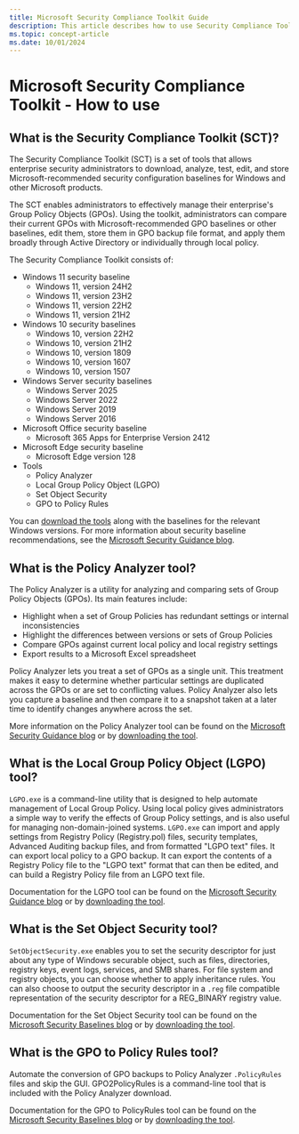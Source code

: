 ```yaml
---
title: Microsoft Security Compliance Toolkit Guide
description: This article describes how to use Security Compliance Toolkit in your organization.
ms.topic: concept-article
ms.date: 10/01/2024
---
```


# Microsoft Security Compliance Toolkit - How to use

## What is the Security Compliance Toolkit (SCT)?

The Security Compliance Toolkit (SCT) is a set of tools that allows enterprise security administrators to download, analyze, test, edit, and store Microsoft-recommended security configuration baselines for Windows and other Microsoft products.

The SCT enables administrators to effectively manage their enterprise's Group Policy Objects (GPOs). Using the toolkit, administrators can compare their current GPOs with Microsoft-recommended GPO baselines or other baselines, edit them, store them in GPO backup file format, and apply them broadly through Active Directory or individually through local policy.

The Security Compliance Toolkit consists of:

- Windows 11 security baseline
  - Windows 11, version 24H2
  - Windows 11, version 23H2
  - Windows 11, version 22H2
  - Windows 11, version 21H2
- Windows 10 security baselines
  - Windows 10, version 22H2
  - Windows 10, version 21H2
  - Windows 10, version 1809
  - Windows 10, version 1607
  - Windows 10, version 1507
- Windows Server security baselines
  - Windows Server 2025
  - Windows Server 2022
  - Windows Server 2019
  - Windows Server 2016
- Microsoft Office security baseline
  - Microsoft 365 Apps for Enterprise Version 2412
- Microsoft Edge security baseline
  - Microsoft Edge version 128
- Tools
  - Policy Analyzer
  - Local Group Policy Object (LGPO)
  - Set Object Security
  - GPO to Policy Rules

You can [download the tools](https://www.microsoft.com/download/details.aspx?id=55319) along with the baselines for the relevant Windows versions. For more information about security baseline recommendations, see the [Microsoft Security Guidance blog](https://techcommunity.microsoft.com/t5/microsoft-security-baselines/bg-p/Microsoft-Security-Baselines).

## What is the Policy Analyzer tool?

The Policy Analyzer is a utility for analyzing and comparing sets of Group Policy Objects (GPOs). Its main features include:

- Highlight when a set of Group Policies has redundant settings or internal inconsistencies
- Highlight the differences between versions or sets of Group Policies
- Compare GPOs against current local policy and local registry settings
- Export results to a Microsoft Excel spreadsheet

Policy Analyzer lets you treat a set of GPOs as a single unit. This treatment makes it easy to determine whether particular settings are duplicated across the GPOs or are set to conflicting values. Policy Analyzer also lets you capture a baseline and then compare it to a snapshot taken at a later time to identify changes anywhere across the set.

More information on the Policy Analyzer tool can be found on the [Microsoft Security Guidance blog](https://techcommunity.microsoft.com/t5/microsoft-security-baselines/new-amp-updated-security-tools/ba-p/1631613) or by [downloading the tool](https://www.microsoft.com/download/details.aspx?id=55319).

## What is the Local Group Policy Object (LGPO) tool?

`LGPO.exe` is a command-line utility that is designed to help automate management of Local Group Policy. Using local policy gives administrators a simple way to verify the effects of Group Policy settings, and is also useful for managing non-domain-joined systems. `LGPO.exe` can import and apply settings from Registry Policy (Registry.pol) files, security templates, Advanced Auditing backup files, and from formatted "LGPO text" files. It can export local policy to a GPO backup. It can export the contents of a Registry Policy file to the "LGPO text" format that can then be edited, and can build a Registry Policy file from an LGPO text file.

Documentation for the LGPO tool can be found on the [Microsoft Security Guidance blog](https://techcommunity.microsoft.com/t5/microsoft-security-baselines/new-amp-updated-security-tools/ba-p/1631613) or by [downloading the tool](https://www.microsoft.com/download/details.aspx?id=55319).

## What is the Set Object Security tool?

`SetObjectSecurity.exe` enables you to set the security descriptor for just about any type of Windows securable object, such as files, directories, registry keys, event logs, services, and SMB shares. For file system and registry objects, you can choose whether to apply inheritance rules. You can also choose to output the security descriptor in a `.reg` file compatible representation of the security descriptor for a REG_BINARY registry value.

Documentation for the Set Object Security tool can be found on the [Microsoft Security Baselines blog](https://techcommunity.microsoft.com/t5/microsoft-security-baselines/new-amp-updated-security-tools/ba-p/1631613) or by [downloading the tool](https://www.microsoft.com/download/details.aspx?id=55319).

## What is the GPO to Policy Rules tool?

Automate the conversion of GPO backups to Policy Analyzer `.PolicyRules` files and skip the GUI. GPO2PolicyRules is a command-line tool that is included with the Policy Analyzer download.

Documentation for the GPO to PolicyRules tool can be found on the [Microsoft Security Baselines blog](https://techcommunity.microsoft.com/t5/microsoft-security-baselines/new-amp-updated-security-tools/ba-p/1631613) or by [downloading the tool](https://www.microsoft.com/download/details.aspx?id=55319).
